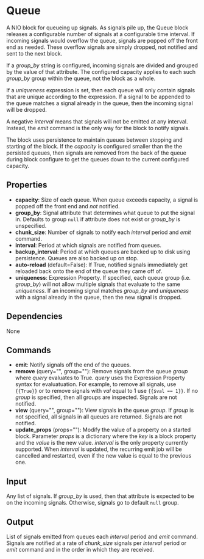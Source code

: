 Queue
===========

A NIO block for queueing up signals. As signals pile up, the Queue block releases a configurable number of signals at a configurable time interval. If incoming signals would overflow the queue, signals are popped off the front end as needed. These overflow signals are simply dropped, not notified and sent to the next block.

If a *group_by* string is configured, incoming signals are divided and grouped by the value of that attribute. The configured capacity applies to each such *group_by* group within the queue, not the block as a whole.

If a *uniqueness* expression is set, then each queue will only contain signals that are unique according to the expression. If a signal to be appended to the queue matches a signal already in the queue, then the incoming signal will be dropped.

A negative *interval* means that signals will not be emitted at any interval. Instead, the *emit* command is the only way for the block to notify signals.

The block uses persistence to maintain queues between stopping and starting of the block. If the *capacity* is configured smaller than the the persisted queues, then signals are removed from the back of the queue during block configure to get the queues down to the current configured capacity.

Properties
--------------

-   **capacity**: Size of each queue. When queue exceeds capacity, a signal is popped off the front end and *not* notified.
-   **group_by**: Signal attribute that determines what queue to put the signal in. Defaults to group `null` if attribute does not exist or *group_by* is unspecified.
-   **chunk_size**: Number of signals to notify each *interval* period and *emit* command.
-   **interval**: Period at which signals are notified from queues.
-   **backup_interval**: Period at which queues are backed up to disk using persistence. Queues are also backed up on stop.
-   **auto-reload** (default=False): If True, notified signals immediately get reloaded back onto the end of the queue they came off of.
-   **uniqueness**: Expression Property. If specified, each queue group (i.e. *group_by*) will not allow multiple signals that evaluate to the same *uniqueness*. If an incoming signal matches *group_by* and *uniqueness* with a signal already in the queue, then the new signal is dropped.

Dependencies
----------------
None

Commands
----------------
-   **emit**: Notify signals off the end of the queues.
-   **remove** (query="", group=""): Remove signals from the queue *group* where *query* evaluates to True. *query* uses the Expression Property syntax for evaluatuation. For example, to remove all signals, use `{{True}}` or to remove signals with *val* equal to 1 use `{{$val == 1}}`. If no *group* is specified, then all groups are inspected. Signals are not notified.
-   **view** (query="", group=""): View signals in the queue *group*. If *group* is not specified, all signals in all queues are returned. Signals are not notified.
-   **update_props** (props=""): Modify the value of a property on a started block. Parameter *props* is a dictionary where the *key* is a block property and the *value* is the new value. *interval* is the only property currently supported. When *interval* is updated, the recurring emit job will be cancelled and restarted, even if the new value is equal to the previous one.

Input
-------
Any list of signals. If *group_by* is used, then that attribute is expected to be on the incoming signals. Otherwise, signals go to default `null` group.

Output
---------
List of signals emitted from queues each *interval* period and *emit* command. Signals are notified at a rate of *chunk_size* signals per *interval* period or *emit* command and in the order in which they are received.
